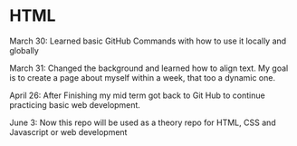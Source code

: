 # HTML

March 30: Learned basic GitHub Commands with how to use it locally and globally

March 31: Changed the background and learned how to align text. My goal is to create a page about myself within a week, that too a dynamic one.

April 26: After Finishing my mid term got back to Git Hub to continue practicing basic web development.

June 3: Now this repo will be used as a theory repo for HTML, CSS and Javascript or web development